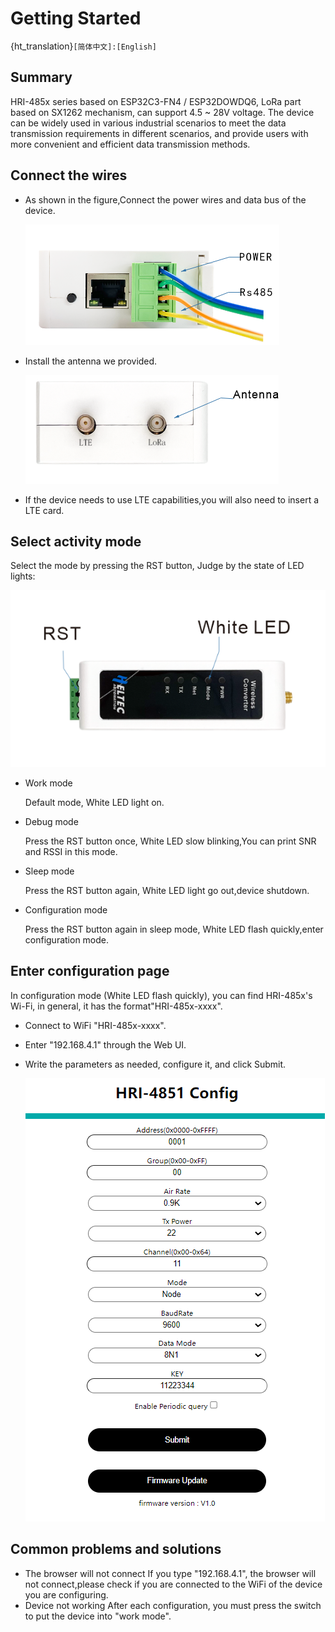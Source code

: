 # Getting Started

{ht_translation}`[简体中文]:[English]`

## Summary
HRI-485x series based on ESP32C3-FN4 / ESP32DOWDQ6, LoRa part based on SX1262 mechanism, can support 4.5 ~ 28V voltage. The device can be widely used in various industrial scenarios to meet the data transmission requirements in different scenarios, and provide users with more convenient and efficient data transmission methods.


## Connect the wires
+ As shown in the figure,Connect the power wires and data bus of the device.

   ![](img/01.png) 

+ Install the antenna we provided.

   ![](img/02.png) 

+ If the device needs to use LTE capabilities,you will also need to insert a LTE card.

## Select activity mode
Select the mode by pressing the RST button, Judge by the state of LED lights:

  ![](img/12.png)

+ Work mode

  Default mode, White LED light on.

+ Debug mode

  Press the RST button once, White LED slow blinking,You can print SNR and RSSI in this mode.

+ Sleep mode

  Press the RST button again, White LED light go out,device shutdown.

+ Configuration mode

  Press the RST button again in sleep mode, White LED flash quickly,enter configuration mode. 

## Enter configuration page
In configuration mode (White LED flash quickly), you can find HRI-485x's Wi-Fi, in general, it has    the format"HRI-485x-xxxx".

+ Connect to WiFi "HRI-485x-xxxx".
+ Enter "192.168.4.1" through the Web UI.
+ Write the parameters as needed, configure it, and click Submit.
  
  ![](img/03.png)







## Common problems and solutions
+ The browser will not connect
If you type "192.168.4.1", the browser will not connect,please check if you are connected to the WiFi of the device you are configuring.
+ Device not working
After each configuration, you must press the switch to put the device into "work mode".
